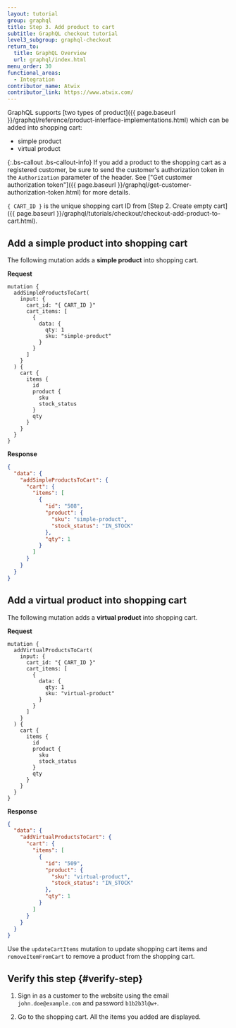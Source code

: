 ```yaml
---
layout: tutorial
group: graphql
title: Step 3. Add product to cart
subtitle: GraphQL checkout tutorial
level3_subgroup: graphql-checkout
return_to:
  title: GraphQL Overview
  url: graphql/index.html
menu_order: 30
functional_areas:
  - Integration
contributor_name: Atwix
contributor_link: https://www.atwix.com/
---
```


GraphQL supports [two types of product]({{ page.baseurl }}/graphql/reference/product-interface-implementations.html) which can be added into shopping cart:
 
 * simple product
 * virtual product

{:.bs-callout .bs-callout-info}
If you add a product to the shopping cart as a registered customer, be sure to send the customer's authorization token in the `Authorization` parameter of the header. See ["Get customer authorization token"]({{ page.baseurl }}/graphql/get-customer-authorization-token.html) for more details.

`{ CART_ID }` is the unique shopping cart ID from [Step 2. Create empty cart]({{ page.baseurl }}/graphql/tutorials/checkout/checkout-add-product-to-cart.html).

## Add a simple product into shopping cart

The following mutation adds a **simple product** into shopping cart.

**Request**

```text
mutation {  
  addSimpleProductsToCart(
    input: {
      cart_id: "{ CART_ID }"
      cart_items: [
        {
          data: {
            qty: 1
            sku: "simple-product"
          }
        }
      ]
    }
  ) {
    cart {
      items {
        id
        product {
          sku
          stock_status
        }
        qty
      }
    }
  }
}
```

**Response**

```json
{
  "data": {
    "addSimpleProductsToCart": {
      "cart": {
        "items": [
          {
            "id": "508",
            "product": {
              "sku": "simple-product",
              "stock_status": "IN_STOCK"
            },
            "qty": 1
          }
        ]
      }
    }
  }
}
```

## Add a virtual product into shopping cart

The following mutation adds a **virtual product** into shopping cart.

**Request**

```text
mutation {  
  addVirtualProductsToCart(
    input: {
      cart_id: "{ CART_ID }"
      cart_items: [
        {
          data: {
            qty: 1
            sku: "virtual-product"
          }
        }
      ]
    }
  ) {
    cart {
      items {
        id
        product {
          sku
          stock_status
        }
        qty
      }
    }
  }
}
```

**Response**

```json
{
  "data": {
    "addVirtualProductsToCart": {
      "cart": {
        "items": [
          {
            "id": "509",
            "product": {
              "sku": "virtual-product",
              "stock_status": "IN_STOCK"
            },
            "qty": 1
          }
        ]
      }
    }
  }
}
```

Use the `updateCartItems` mutation to update shopping cart items and `removeItemFromCart` to remove a product from the shopping cart.

## Verify this step {#verify-step}

1. Sign in as a customer to the website using the email `john.doe@example.com` and password `b1b2b3l@w+`.

2. Go to the shopping cart. All the items you added are displayed.
